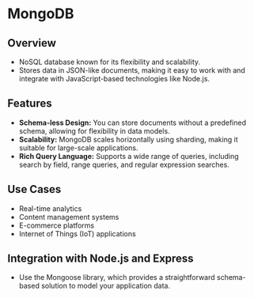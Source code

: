 # MongoDB

## Overview

- NoSQL database known for its flexibility and scalability.
- Stores data in JSON-like documents, making it easy to work with and integrate with JavaScript-based technologies like Node.js.

## Features

- **Schema-less Design:** You can store documents without a predefined schema, allowing for flexibility in data models.
- **Scalability:** MongoDB scales horizontally using sharding, making it suitable for large-scale applications.
- **Rich Query Language:** Supports a wide range of queries, including search by field, range queries, and regular expression searches.

## Use Cases

- Real-time analytics
- Content management systems
- E-commerce platforms
- Internet of Things (IoT) applications

## Integration with Node.js and Express

- Use the Mongoose library, which provides a straightforward schema-based solution to model your application data.